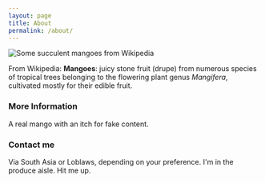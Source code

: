 ```yaml
---
layout: page
title: About
permalink: /about/
---
```

![Some succulent mangoes from Wikipedia](https://upload.wikimedia.org/wikipedia/commons/c/c3/Mangoes_pic.jpg)

From Wikipedia:
**Mangoes**: juicy stone fruit (drupe) from numerous species of tropical trees belonging to the flowering plant genus *Mangifera*, cultivated mostly for their edible fruit.

### More Information

A real mango with an itch for fake content.

### Contact me

Via South Asia or Loblaws, depending on your preference.
I'm in the produce aisle. Hit me up.